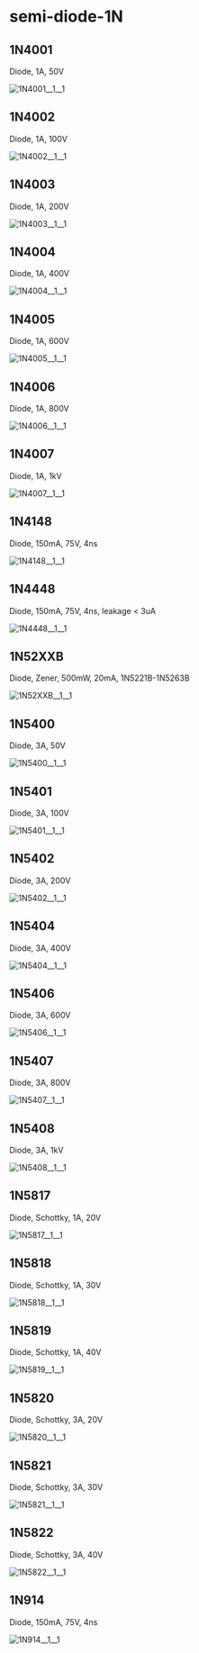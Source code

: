 # semi-diode-1N

## 1N4001
Diode, 1A, 50V

![1N4001__1__1](/preview/images/_semi__DIODE__1__1.png?raw=true) 

## 1N4002
Diode, 1A, 100V

![1N4002__1__1](/preview/images/_semi__DIODE__1__1.png?raw=true) 

## 1N4003
Diode, 1A, 200V

![1N4003__1__1](/preview/images/_semi__DIODE__1__1.png?raw=true) 

## 1N4004
Diode, 1A, 400V

![1N4004__1__1](/preview/images/_semi__DIODE__1__1.png?raw=true) 

## 1N4005
Diode, 1A, 600V

![1N4005__1__1](/preview/images/_semi__DIODE__1__1.png?raw=true) 

## 1N4006
Diode, 1A, 800V

![1N4006__1__1](/preview/images/_semi__DIODE__1__1.png?raw=true) 

## 1N4007
Diode, 1A, 1kV

![1N4007__1__1](/preview/images/_semi__DIODE__1__1.png?raw=true) 

## 1N4148
Diode, 150mA, 75V, 4ns

![1N4148__1__1](/preview/images/_semi__DIODE__1__1.png?raw=true) 

## 1N4448
Diode, 150mA, 75V, 4ns, leakage < 3uA

![1N4448__1__1](/preview/images/_semi__DIODE__1__1.png?raw=true) 

## 1N52XXB
Diode, Zener, 500mW, 20mA, 1N5221B-1N5263B

![1N52XXB__1__1](/preview/images/_semi__ZENER__1__1.png?raw=true) 

## 1N5400
Diode, 3A, 50V

![1N5400__1__1](/preview/images/_semi__DIODE__1__1.png?raw=true) 

## 1N5401
Diode, 3A, 100V

![1N5401__1__1](/preview/images/_semi__DIODE__1__1.png?raw=true) 

## 1N5402
Diode, 3A, 200V

![1N5402__1__1](/preview/images/_semi__DIODE__1__1.png?raw=true) 

## 1N5404
Diode, 3A, 400V

![1N5404__1__1](/preview/images/_semi__DIODE__1__1.png?raw=true) 

## 1N5406
Diode, 3A, 600V

![1N5406__1__1](/preview/images/_semi__DIODE__1__1.png?raw=true) 

## 1N5407
Diode, 3A, 800V

![1N5407__1__1](/preview/images/_semi__DIODE__1__1.png?raw=true) 

## 1N5408
Diode, 3A, 1kV

![1N5408__1__1](/preview/images/_semi__DIODE__1__1.png?raw=true) 

## 1N5817
Diode, Schottky, 1A, 20V

![1N5817__1__1](/preview/images/semi-diode-MCC__SS1150-L__1__1.png?raw=true) 

## 1N5818
Diode, Schottky, 1A, 30V

![1N5818__1__1](/preview/images/semi-diode-MCC__SS1150-L__1__1.png?raw=true) 

## 1N5819
Diode, Schottky, 1A, 40V

![1N5819__1__1](/preview/images/semi-diode-MCC__SS1150-L__1__1.png?raw=true) 

## 1N5820
Diode, Schottky, 3A, 20V

![1N5820__1__1](/preview/images/semi-diode-MCC__SS1150-L__1__1.png?raw=true) 

## 1N5821
Diode, Schottky, 3A, 30V

![1N5821__1__1](/preview/images/semi-diode-MCC__SS1150-L__1__1.png?raw=true) 

## 1N5822
Diode, Schottky, 3A, 40V

![1N5822__1__1](/preview/images/semi-diode-MCC__SS1150-L__1__1.png?raw=true) 

## 1N914
Diode, 150mA, 75V, 4ns

![1N914__1__1](/preview/images/_semi__DIODE__1__1.png?raw=true) 

